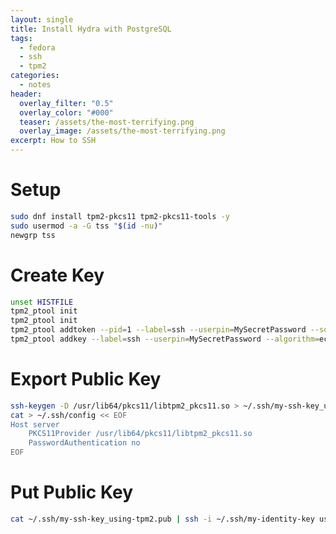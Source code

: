 ```yaml
---
layout: single
title: Install Hydra with PostgreSQL
tags:
  - fedora
  - ssh
  - tpm2
categories:
  - notes
header:
  overlay_filter: "0.5"
  overlay_color: "#000"
  teaser: /assets/the-most-terrifying.png
  overlay_image: /assets/the-most-terrifying.png
excerpt: How to SSH  
---
```

# Setup

```bash
sudo dnf install tpm2-pkcs11 tpm2-pkcs11-tools -y
sudo usermod -a -G tss "$(id -nu)"
newgrp tss
```

# Create Key

```bash
unset HISTFILE
tpm2_ptool init
tpm2_ptool init
tpm2_ptool addtoken --pid=1 --label=ssh --userpin=MySecretPassword --sopin=MyRecoveryPassword
tpm2_ptool addkey --label=ssh --userpin=MySecretPassword --algorithm=ecc256
```

# Export Public Key

```bash
ssh-keygen -D /usr/lib64/pkcs11/libtpm2_pkcs11.so > ~/.ssh/my-ssh-key_using-tpm2.pub
cat > ~/.ssh/config << EOF
Host server
    PKCS11Provider /usr/lib64/pkcs11/libtpm2_pkcs11.so
    PasswordAuthentication no
EOF
```

# Put Public Key 

```bash 
cat ~/.ssh/my-ssh-key_using-tpm2.pub | ssh -i ~/.ssh/my-identity-key user@server "cat >> ~/.ssh/authorized_keys"

```